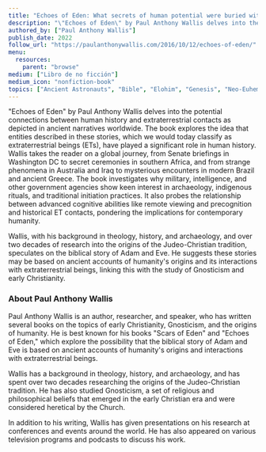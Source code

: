 ```yaml
---
title: "Echoes of Eden: What secrets of human potential were buried with our ancestors' memories of ET contact?"
description: "\"Echoes of Eden\" by Paul Anthony Wallis delves into the potential connections between human history and extraterrestrial contacts as depicted in ancient narratives worldwide. The book explores the idea that entities described in these stories, which we would today classify as extraterrestrial beings (ETs), have played a significant role in human history. Wallis takes the reader on a global journey, from Senate briefings in Washington DC to secret ceremonies in southern Africa, and from strange phenomena in Australia and Iraq to mysterious encounters in modern Brazil and ancient Greece. The book investigates why military, intelligence, and other government agencies show keen interest in archaeology, indigenous rituals, and traditional initiation practices. It also probes the relationship between advanced cognitive abilities like remote viewing and precognition and historical ET contacts, pondering the implications for contemporary humanity."
authored_by: ["Paul Anthony Wallis"]
publish_date: 2022
follow_url: "https://paulanthonywallis.com/2016/10/12/echoes-of-eden/"
menu:
  resources:
    parent: "browse"
medium: ["Libro de no ficción"]
medium_icon: "nonfiction-book"
topics: ["Ancient Astronauts", "Bible", "Elohim", "Genesis", "Neo-Euhemerism", "Theology"]
---
```


"Echoes of Eden" by Paul Anthony Wallis delves into the potential connections between human history and extraterrestrial contacts as depicted in ancient narratives worldwide. The book explores the idea that entities described in these stories, which we would today classify as extraterrestrial beings (ETs), have played a significant role in human history. Wallis takes the reader on a global journey, from Senate briefings in Washington DC to secret ceremonies in southern Africa, and from strange phenomena in Australia and Iraq to mysterious encounters in modern Brazil and ancient Greece. The book investigates why military, intelligence, and other government agencies show keen interest in archaeology, indigenous rituals, and traditional initiation practices. It also probes the relationship between advanced cognitive abilities like remote viewing and precognition and historical ET contacts, pondering the implications for contemporary humanity.

Wallis, with his background in theology, history, and archaeology, and over two decades of research into the origins of the Judeo-Christian tradition, speculates on the biblical story of Adam and Eve. He suggests these stories may be based on ancient accounts of humanity's origins and its interactions with extraterrestrial beings, linking this with the study of Gnosticism and early Christianity​.

### About Paul Anthony Wallis

Paul Anthony Wallis is an author, researcher, and speaker, who has written several books on the topics of early Christianity, Gnosticism, and the origins of humanity. He is best known for his books "Scars of Eden" and "Echoes of Eden," which explore the possibility that the biblical story of Adam and Eve is based on ancient accounts of humanity's origins and interactions with extraterrestrial beings.

Wallis has a background in theology, history, and archaeology, and has spent over two decades researching the origins of the Judeo-Christian tradition. He has also studied Gnosticism, a set of religious and philosophical beliefs that emerged in the early Christian era and were considered heretical by the Church.

In addition to his writing, Wallis has given presentations on his research at conferences and events around the world. He has also appeared on various television programs and podcasts to discuss his work.
